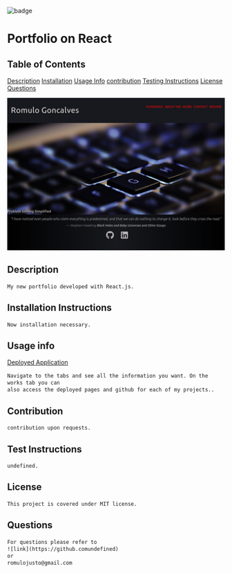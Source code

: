 ![badge](https://img.shields.io/static/v1?label=license&message=MIT&color=<green>)

# Portfolio on React


    
    

## Table of Contents
    
[Description](#description)
[Installation](#installation-instructions)
[Usage Info](#usage-info)
[contribution](#contribution)
[Testing Instructions](#test-instructions)
[License](#license)
[Questions](#questions)

![Screenshot](./myportfolio/public/screenshot.png)
    

## Description
    My new portfolio developed with React.js.

## Installation Instructions
    Now installation necessary.

## Usage info
[Deployed Application](https://krooksoma.github.io/RepoOnReact/)


    Navigate to the tabs and see all the information you want. On the works tab you can 
    also access the deployed pages and github for each of my projects..

## Contribution
    contribution upon requests.

## Test Instructions
    undefined.    

## License
    This project is covered under MIT license.

## Questions
    For questions please refer to 
    ![link](https://github.comundefined)  
    or
    romulojusto@gmail.com
    
